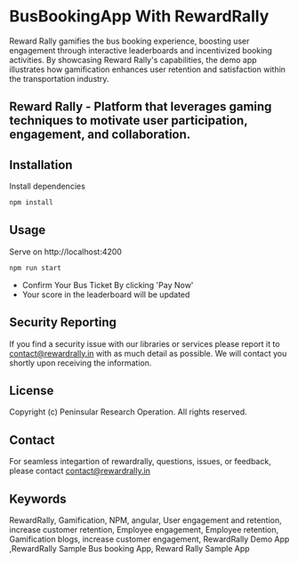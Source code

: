 # BusBookingApp With RewardRally

Reward Rally gamifies the bus booking experience, boosting user engagement through interactive leaderboards and incentivized booking activities. By showcasing Reward Rally's capabilities, the demo app illustrates how gamification enhances user retention and satisfaction within the transportation industry.

## Reward Rally - Platform that leverages gaming techniques to motivate user participation, engagement, and collaboration.

## Installation

Install dependencies

```bash
npm install
```

## Usage

Serve on http://localhost:4200

```bash
npm run start
```

- Confirm Your Bus Ticket By clicking 'Pay Now'
- Your score in the leaderboard will be updated

## Security Reporting

If you find a security issue with our libraries or services please report it to contact@rewardrally.in with as much detail as possible. We will contact you shortly upon receiving the information.

## License

Copyright (c) Peninsular Research Operation. All rights reserved.

## Contact

For seamless integartion of rewardrally, questions, issues, or feedback, please contact contact@rewardrally.in

## Keywords

RewardRally, Gamification, NPM, angular, User engagement and retention, increase customer retention, Employee engagement, Employee retention, Gamification blogs, increase customer engagement, RewardRally Demo App ,RewardRally Sample Bus booking App, Reward Rally Sample App
